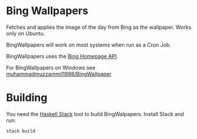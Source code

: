 # Bing Wallpapers
Fetches and applies the image of the day from Bing as the wallpaper. Works only on Ubuntu.


BingWallpapers will work on most systems when run as a Cron Job.


BingWallpapers uses the [Bing Homepage API](https://github.com/muhammadmuzzammil1998/BingHomepageAPI).


For BingWallpapers on Windows see [muhammadmuzzammil1998/BingWallpaper](https://github.com/muhammadmuzzammil1998/BingWallpaper)

# Building
You need the [Haskell Stack](http://www.haskellstack.org/) tool to build BingWalpapers.
Install Stack and run:
```zsh
stack build
```
